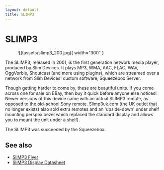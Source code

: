```yaml
---
layout: default
title: SLIMP3
---
```


# SLIMP3

<figure markdown="span">
  ![](assets/slimp3_200.jpg){ width="300" }
</figure>

The SLIMP3, released in 2001, is the first generation network media player, produced by Slim Devices.
It plays MP3, WMA, AAC, FLAC, WAV, OggVorbis, Shoutcast (and more using plugins), which are streamed
over a network from Slim Devices' custom software, Squeezebox Server.

Though getting harder to come by, these are beautiful units. If you come across one for sale on EBay,
then buy it quick before anyone else notices!
Newer versions of this device came with an actual SLIMP3 remote, as opposed to the old-school Sony remote.
Slimp3uk.com (the UK outlet that no longer exists) also sold extra remotes and an 'upside-down' under
shelf mounting perspex bezel which replaced the standard display and allows you to mount the unit under a shelf).

The SLIMP3 was succeeded by the Squeezebox.

## See also

- [SliMP3 Flyer](https://downloads.lms-community.org/docs/SLIMP3.pdf)
- [SliMP3 Display Datasheet](https://downloads.lms-community.org/docs/CU40025SCPB-U1J.pdf)